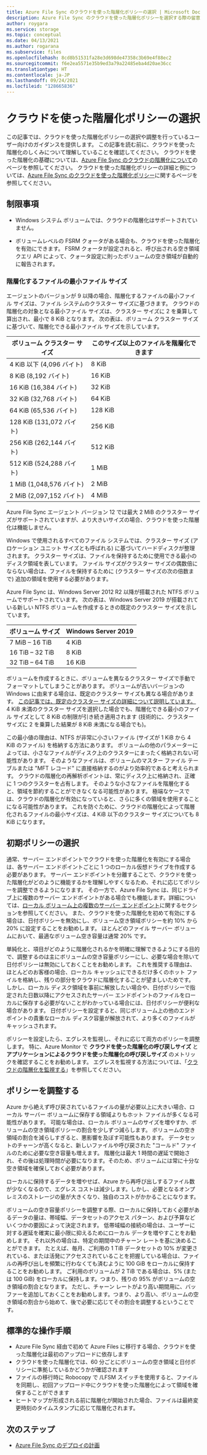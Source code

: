 ```yaml
---
title: Azure File Sync のクラウドを使った階層化ポリシーの選択 | Microsoft Docs
description: Azure File Sync のクラウドを使った階層化ポリシーを選択する際の留意事項について詳しく説明します。
author: roygara
ms.service: storage
ms.topic: conceptual
ms.date: 04/13/2021
ms.author: rogarana
ms.subservice: files
ms.openlocfilehash: 8cd8b51531fa28e3d698de47358c3b69e4f88ec2
ms.sourcegitcommit: f6e2ea5571e35b9ed3a79a22485eba4d20ae36cc
ms.translationtype: HT
ms.contentlocale: ja-JP
ms.lasthandoff: 09/24/2021
ms.locfileid: "128665836"
---
```

# <a name="choose-cloud-tiering-policies"></a>クラウドを使った階層化ポリシーの選択

この記事では、クラウドを使った階層化ポリシーの選択や調整を行っているユーザー向けのガイダンスを提供します。 この記事を読む前に、クラウドを使った階層化のしくみについて理解していることを確認してください。 クラウドを使った階層化の基礎については、[Azure File Sync のクラウドの階層化について](file-sync-cloud-tiering-overview.md)のページを参照してください。 クラウドを使った階層化ポリシーの詳細と例については、[Azure File Sync のクラウドを使った階層化ポリシー](file-sync-cloud-tiering-policy.md)に関するページを参照してください。

## <a name="limitations"></a>制限事項

- Windows システム ボリュームでは、クラウドの階層化はサポートされていません。

- ボリュームレベルの FSRM クォータがある場合も、クラウドを使った階層化を有効にできます。 FSRM クォータが設定されると、呼び出される空き領域クエリ API によって、クォータ設定に則ったボリュームの空き領域が自動的に報告されます。

### <a name="minimum-file-size-for-a-file-to-tier"></a>階層化するファイルの最小ファイル サイズ

エージェントのバージョンが 9 以降の場合、階層化するファイルの最小ファイル サイズは、ファイル システムのクラスター サイズに基づきます。 クラウドの階層化の対象となる最小ファイル サイズは、クラスター サイズに 2 を乗算して算出され、最小で 8 KiB となります。 次の表は、ボリューム クラスター サイズに基づいて、階層化できる最小ファイル サイズを示しています。

|ボリューム クラスター サイズ  |このサイズ以上のファイルを階層化できます  |
|----------------------------|---------|
|4 KiB 以下 (4,096 バイト)      | 8 KiB    |
|8 KiB (8,192 バイト)                 | 16 KiB   |
|16 KiB (16,384 バイト)               | 32 KiB   |
|32 KiB (32,768 バイト)               | 64 KiB   |
|64 KiB (65,536 バイト)    | 128 KiB  |
|128 KiB (131,072 バイト) | 256 KiB |
|256 KiB (262,144 バイト) | 512 KiB |
|512 KiB (524,288 バイト) | 1 MiB |
|1 MiB (1,048,576 バイト) | 2 MiB |
|2 MiB (2,097,152 バイト) | 4 MiB |

Azure File Sync エージェント バージョン 12 では最大 2 MiB のクラスター サイズがサポートされていますが、より大きいサイズの場合、クラウドを使った階層化は機能しません。

Windows で使用されるすべてのファイル システムでは、クラスター サイズ (アロケーション ユニット サイズとも呼ばれる) に基づいてハードディスクが整理されます。 クラスター サイズは、ファイルを保持するために使用できる最小のディスク領域を表しています。 ファイル サイズがクラスター サイズの偶数倍にならない場合は、ファイルを保持するために (クラスター サイズの次の倍数まで) 追加の領域を使用する必要があります。

Azure File Sync は、Windows Server 2012 R2 以降が搭載された NTFS ボリュームでサポートされています。 次の表は、Windows Server 2019 が搭載されている新しい NTFS ボリュームを作成するときの既定のクラスター サイズを示しています。

|ボリューム サイズ    |Windows Server 2019             |
|---------------|--------------------------------|
|7 MiB – 16 TiB   | 4 KiB                |
|16 TiB – 32 TiB   | 8 KiB                |
|32 TiB – 64 TiB   | 16 KiB               |

ボリュームを作成するときに、ボリュームを異なるクラスター サイズで手動でフォーマットしてしまうことがあります。 ボリュームが古いバージョンの Windows に由来する場合は、既定のクラスター サイズも異なる場合があります。 [この記事では、既定のクラスター サイズの詳細について説明しています。](https://support.microsoft.com/help/140365/default-cluster-size-for-ntfs-fat-and-exfat) 4 KiB 未満のクラスター サイズを選択した場合でも、階層化できる最小のファイル サイズとして 8 KiB の制限が引き続き適用されます (技術的に、クラスター サイズに 2 を乗算した結果が 8 KiB 未満になる場合でも)。

この最小値の理由は、NTFS が非常に小さいファイル (サイズが 1 KiB から 4 KiB のファイル) を格納する方法にあります。 ボリュームの他のパラメーターによっては、小さなファイルがディスク上のクラスターにまったく格納されない可能性があります。 そのようなファイルは、ボリュームのマスター ファイル テーブルまたは "MFT レコード" に直接格納するのがより効率的であると考えられます。 クラウドの階層化の再解析ポイントは、常にディスク上に格納され、正確に 1 つのクラスターを占有します。 そのような小さなファイルを階層化すると、領域を節約することができなくなる可能性があります。 極端なケースでは、クラウドの階層化が有効になっていると、さらに多くの領域を使用することになる可能性があります。 これを防ぐために、クラウドの階層化によって階層化されるファイルの最小サイズは、4 KiB 以下のクラスター サイズについても 8 KiB になります。

## <a name="selecting-your-initial-policies"></a>初期ポリシーの選択

通常、サーバー エンドポイントでクラウドを使った階層化を有効にする場合は、各サーバー エンドポイントごとに 1 つのローカル仮想ドライブを作成する必要があります。 サーバー エンドポイントを分離することで、クラウドを使った階層化がどのように機能するかを理解しやすくなるため、それに応じてポリシーを調整できるようになります。 その一方で、Azure File Sync は、同じドライブ上に複数のサーバー エンドポイントがある場合でも機能します。詳細については、[ローカル ボリューム上の複数のサーバー エンドポイント](file-sync-cloud-tiering-policy.md#multiple-server-endpoints-on-a-local-volume)に関するセクションを参照してください。 また、クラウドを使った階層化を初めて有効にする場合は、日付ポリシーを無効にし、ボリューム空き領域ポリシーを約 10% から 20% に設定することをお勧めします。 ほとんどのファイル サーバー ボリュームにおいて、最適なボリューム空き容量は通常 20% です。

単純化と、項目がどのように階層化されるかを明確に理解できるようにする目的で、調整するのは主にボリュームの空き容量ポリシーにし、必要な場合を除いて日付ポリシーは無効にしておくことをお勧めします。 これを推奨する理由は、ほとんどのお客様の場合、ローカル キャッシュにできるだけ多くのホット ファイルを格納し、残りの部分をクラウドに階層化することが望ましいためです。 しかし、ローカル ディスク領域を事前に解放したい場合や、日付ポリシーで指定された日数以降にアクセスされたサーバー エンドポイントのファイルをローカルに保存する必要がないことがわかっている場合には、日付ポリシーが便利な場合があります。 日付ポリシーを設定すると、同じボリューム上の他のエンドポイントの貴重なローカル ディスク容量が解放されて、より多くのファイルがキャッシュされます。

ポリシーを設定したら、エグレスを監視し、それに応じて両方のポリシーを調整します。 特に、Azure Monitor で **クラウドを使った階層化の呼び戻しサイズ** と **アプリケーションによるクラウドを使った階層化の呼び戻しサイズ** のメトリックを確認することをお勧めします。 エグレスを監視する方法については、「[クラウドの階層化を監視する](file-sync-monitor-cloud-tiering.md)」を参照してください。

## <a name="adjusting-your-policies"></a>ポリシーを調整する

Azure から絶えず呼び戻されているファイルの量が必要以上に大きい場合、ローカル サーバー ボリュームに保存する領域よりもホット ファイルが多くなる可能性があります。 可能な場合は、ローカル ボリュームのサイズを増やすか、ボリュームの空き領域ポリシーの割合を少しずつ減らします。 ボリュームの空き領域の割合を減らしすぎると、悪影響を及ぼす可能性もあります。 データセットのチャーンが高くなると、新しいファイルや呼び戻された "コールド" ファイルのために必要な空き容量も増えます。 階層化は最大 1 時間の遅延で開始され、その後は処理時間が必要になります。そのため、ボリュームには常に十分な空き領域を確保しておく必要があります。

ローカルに保持するデータを増やせば、Azure から再呼び出しするファイル数が少なくなるので、エグレス コストは減少します。しかし、必要となるオンプレミスのストレージの量が大きくなり、独自のコストがかかることになります。

ボリュームの空き容量ポリシーを調整する際、ローカルに保持しておく必要があるデータの量は、帯域幅、データセットのアクセス パターン、および予算などいくつかの要因によって決定されます。 低帯域幅の接続の場合は、ユーザーに対する遅延を確実に最小限に抑えるためにローカル データを増やすことをお勧めします。 それ以外の場合は、特定の期間中のチャーン レートを基に決めることができます。 たとえば、毎月、ご利用の 1 TiB データセットの 10% が変更されている、または活発にアクセスされていることを把握している場合は、ファイルの再呼び出しを頻繁に行わなくても済むように 100 GiB をローカルに保持することをお勧めします。 ご利用のボリュームが 2 TiB である場合は、5% (または 100 GiB) をローカルに保持します。つまり、残りの 95% がボリュームの空き領域の割合となります。 ただし、チャーン レートがより高い期間用に、バッファーを追加しておくことをお勧めします。つまり、より高い、ボリュームの空き領域の割合から始めて、後で必要に応じてその割合を調整するということです。

## <a name="standard-operating-procedures"></a>標準的な操作手順

- Azure File Sync 経由で初めて Azure Files に移行する場合、クラウドを使った階層化は最初のアップロードに依存します
- クラウドを使った階層化では、60 分ごとにボリュームの空き領域と日付ポリシーに準拠しているかどうかが確認されます
- ファイルの移行時に Robocopy で /LFSM スイッチを使用すると、ファイルを同期し、初回アップロード中にクラウドを使った階層化によって領域を確保することができます
- ヒートマップが形成される前に階層化が開始された場合、ファイルは最終変更時刻のタイムスタンプに応じて階層化されます。

## <a name="next-steps"></a>次のステップ

- [Azure File Sync のデプロイの計画](file-sync-planning.md)
